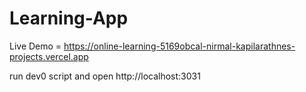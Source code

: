 # Learning-App

Live Demo = https://online-learning-5169obcal-nirmal-kapilarathnes-projects.vercel.app

run dev0 script and open http://localhost:3031
